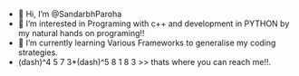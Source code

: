 - 👋 Hi, I’m @SandarbhParoha
- 👀 I’m interested in Programing with c++ and development in PYTHON by my natural hands on programing!!
- 🌱 I’m currently learning Various Frameworks to generalise my coding strategies.
- (dash)^4 5 7 3*(dash)^5 8 1 8 3 >>  thats where you can reach me!!.

<!---
SandarbhOmie/SandarbhOmie is a ✨ special ✨ repository because its `README.md` (this file) appears on your GitHub profile.
You can click the Preview link to take a look at your changes.
--->
